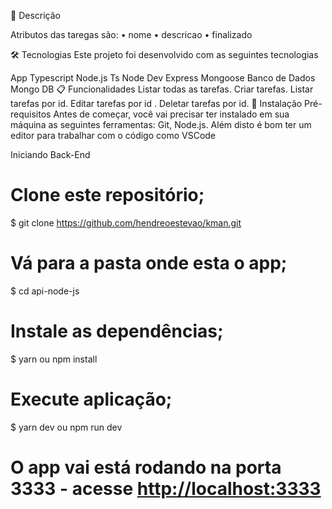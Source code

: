 📄 Descrição




Atributos das taregas são: • nome • descricao • finalizado 

🛠 Tecnologias
Este projeto foi desenvolvido com as seguintes tecnologias

App
Typescript
Node.js
Ts Node Dev
Express
Mongoose
Banco de Dados
Mongo DB
📋 Funcionalidades
 Listar todas as tarefas.
 Criar tarefas.
 Listar tarefas por id.
 Editar tarefas por id .
 Deletar tarefas por id.
📕 Instalação
Pré-requisitos
Antes de começar, você vai precisar ter instalado em sua máquina as seguintes ferramentas: Git, Node.js. Além disto é bom ter um editor para trabalhar com o código como VSCode

Iniciando Back-End
# Clone este repositório;
$ git clone https://github.com/hendreoestevao/kman.git

# Vá para a pasta onde esta o app;
$ cd api-node-js

# Instale as dependências;
$ yarn ou npm install

# Execute aplicação;
$ yarn dev ou npm run dev

# O app vai está rodando na porta 3333 - acesse <http://localhost:3333>
